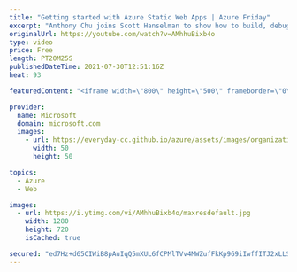 ```yaml
---
title: "Getting started with Azure Static Web Apps | Azure Friday"
excerpt: "Anthony Chu joins Scott Hanselman to show how to build, debug, and deploy a full-stack serverless application in minutes with Azure Static Web Apps.  0:00 – Introduction 0:55 – Overview 3:03 – Demo - basic stuff 12:48 – Demo - a little more advanced 18:41 – Wrap-up  🔗 What is Azure Static Web Apps?"
originalUrl: https://youtube.com/watch?v=AMhhuBixb4o
type: video
price: Free
length: PT20M25S
publishedDateTime: 2021-07-30T12:51:16Z
heat: 93

featuredContent: "<iframe width=\"800\" height=\"500\" frameborder=\"0\" src=\"https://www.youtube.com/embed/AMhhuBixb4o\" allow=\"accelerometer; autoplay; encrypted-media; gyroscope; picture-in-picture\" allowfullscreen></iframe>"

provider:
  name: Microsoft
  domain: microsoft.com
  images:
    - url: https://everyday-cc.github.io/azure/assets/images/organizations/microsoft.com-50x50.jpg
      width: 50
      height: 50

topics:
  - Azure
  - Web

images:
  - url: https://i.ytimg.com/vi/AMhhuBixb4o/maxresdefault.jpg
    width: 1280
    height: 720
    isCached: true

secured: "ed7Hz+d65CIWiB8pAuIqQ5mXUL6fCPMlTVv4MWZufFkKp969iIwffITJ2xLLSzCVaGIiEfYBCEEUk4dFtM5VflMZDjLPZ8gt28ReobTnwZ3oMtrqFQu3qMuLH2gWmrN03zj7RNrwpqT+cNF4gADctn+BAhM1KMH2n4FheNfdqCJbuLQ4H5QNvKKL9Sepv7KtflT0uD9TtKOmEwTPYsgc1JPri9ceMcPuxzeAjYhEcHM1VR9SQ50yVW3LbRZhvM3IfaVzR70wV04TCSaRB9kT2AyjBOVcIet0z+4IGykiRliiW1XcNdtU3BWf6MRNHMF4qKc2GI412Y6FzIRMWJI/e1wkGs+XaBMPFqASVUgFoqqXHFYgJa40XSYo9osylV1pwYkeyygIMGcvToJ4r9SNtb804+CVau3+HgvkclwwFyc=;zL/SpruuH30rFanA84sbtg=="
---
```


